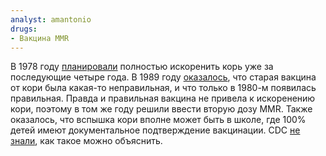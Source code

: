 ```yaml
---
analyst: amantonio
drugs:
- Вакцина MMR
---
```


В 1978 году [планировали](https://www.cdc.gov/measles/about/history.html) полностью искоренить корь уже за последующие четыре года. В 1989 году [оказалось](http://www.nytimes.com/1989/02/26/us/measles-not-yet-a-thing-of-the-past-reveals-the-limits-of-an-old-vaccine.html), что старая вакцина от кори была какая-то неправильная, и что только в 1980-м появилась правильная. Правда и правильная вакцина не привела к искоренению кори, поэтому в том же году решили ввести вторую дозу MMR. Также оказалось, что вспышка кори вполне может быть в школе, где 100% детей имеют документальное подтверждение вакцинации. CDC [не знали](https://www.cdc.gov/mmwr/preview/mmwrhtml/00000359.htm), как такое можно объяснить.
